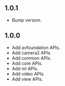 ## 1.0.1

* Bump version.

## 1.0.0

* Add avfoundation APIs.
* Add camera2 APIs.
* Add common APIs.
* Add core APIs.
* Add ml APIs.
* Add video APIs.
* Add view APIs.
